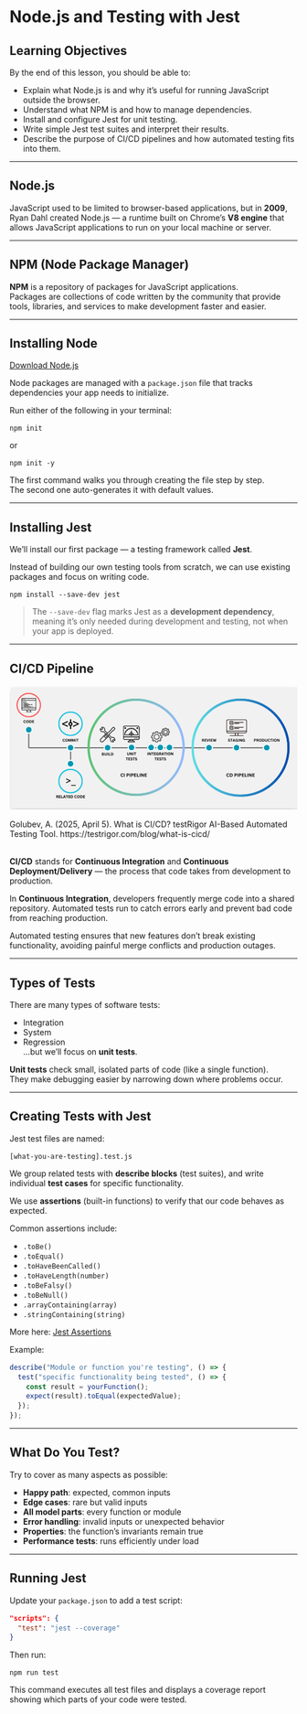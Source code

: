 # Node.js and Testing with Jest

## Learning Objectives

By the end of this lesson, you should be able to:

- Explain what Node.js is and why it’s useful for running JavaScript outside the browser.
- Understand what NPM is and how to manage dependencies.
- Install and configure Jest for unit testing.
- Write simple Jest test suites and interpret their results.
- Describe the purpose of CI/CD pipelines and how automated testing fits into them.

---

## Node.js

JavaScript used to be limited to browser-based applications, but in **2009**, Ryan Dahl created Node.js — a runtime built on Chrome’s **V8 engine** that allows JavaScript applications to run on your local machine or server.

---

## NPM (Node Package Manager)

**NPM** is a repository of packages for JavaScript applications.  
Packages are collections of code written by the community that provide tools, libraries, and services to make development faster and easier.

---

## Installing Node

[Download Node.js](https://nodejs.org/en/download)

Node packages are managed with a `package.json` file that tracks dependencies your app needs to initialize.

Run either of the following in your terminal:

```
npm init
```

or

```
npm init -y
```

The first command walks you through creating the file step by step.  
The second one auto-generates it with default values.

---

## Installing Jest

We’ll install our first package — a testing framework called **Jest**.

Instead of building our own testing tools from scratch, we can use existing packages and focus on writing code.

```
npm install --save-dev jest
```

> The `--save-dev` flag marks Jest as a **development dependency**, meaning it’s only needed during development and testing, not when your app is deployed.

---

## CI/CD Pipeline

![CI/CD](images/cicd.png)

<figcaption>Golubev, A. (2025, April 5). What is CI/CD? testRigor AI-Based Automated Testing Tool. https://testrigor.com/blog/what-is-cicd/</figcaption>

<br/>

**CI/CD** stands for **Continuous Integration** and **Continuous Deployment/Delivery** — the process that code takes from development to production.

In **Continuous Integration**, developers frequently merge code into a shared repository. Automated tests run to catch errors early and prevent bad code from reaching production.

Automated testing ensures that new features don’t break existing functionality, avoiding painful merge conflicts and production outages.

---

## Types of Tests

There are many types of software tests:

- Integration
- System
- Regression  
  …but we’ll focus on **unit tests**.

**Unit tests** check small, isolated parts of code (like a single function).  
They make debugging easier by narrowing down where problems occur.

---

## Creating Tests with Jest

Jest test files are named:

```
[what-you-are-testing].test.js
```

We group related tests with **describe blocks** (test suites), and write individual **test cases** for specific functionality.

We use **assertions** (built-in functions) to verify that our code behaves as expected.

Common assertions include:

- `.toBe()`
- `.toEqual()`
- `.toHaveBeenCalled()`
- `.toHaveLength(number)`
- `.toBeFalsy()`
- `.toBeNull()`
- `.arrayContaining(array)`
- `.stringContaining(string)`

More here: [Jest Assertions](https://jestjs.io/docs/expect)

Example:

```javascript
describe("Module or function you're testing", () => {
  test("specific functionality being tested", () => {
    const result = yourFunction();
    expect(result).toEqual(expectedValue);
  });
});
```

---

## What Do You Test?

Try to cover as many aspects as possible:

- **Happy path**: expected, common inputs
- **Edge cases**: rare but valid inputs
- **All model parts**: every function or module
- **Error handling**: invalid inputs or unexpected behavior
- **Properties**: the function’s invariants remain true
- **Performance tests**: runs efficiently under load

---

## Running Jest

Update your `package.json` to add a test script:

```json
"scripts": {
  "test": "jest --coverage"
}
```

Then run:

```
npm run test
```

This command executes all test files and displays a coverage report showing which parts of your code were tested.
